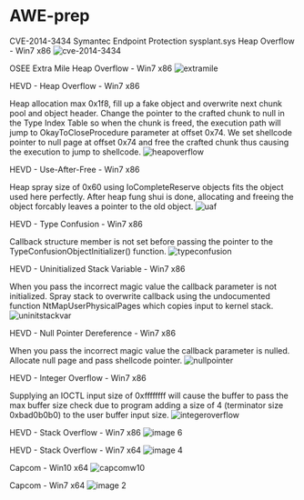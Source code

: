 # AWE-prep

CVE-2014-3434 Symantec Endpoint Protection sysplant.sys Heap Overflow - Win7 x86
![cve-2014-3434](https://user-images.githubusercontent.com/18420902/31064068-92d6ec5c-a6fe-11e7-91e5-55adfbc068ec.png)

OSEE Extra Mile Heap Overflow - Win7 x86
![extramile](https://user-images.githubusercontent.com/18420902/31160174-12400168-a894-11e7-81ce-5fdf0c4bad3f.png)

HEVD - Heap Overflow - Win7 x86

Heap allocation max 0x1f8, fill up a fake object and overwrite next chunk pool and object header. Change the pointer to the crafted chunk to null in the Type Index Table so when the chunk is freed, the execution path will jump to OkayToCloseProcedure parameter at offset 0x74. We set shellcode pointer to null page at offset 0x74 and free the crafted chunk thus causing the execution to jump to shellcode.
![heapoverflow](https://user-images.githubusercontent.com/18420902/30308091-686a8d04-9748-11e7-9f4a-ef3dc8d5355d.png)

HEVD - Use-After-Free - Win7 x86

Heap spray size of 0x60 using IoCompleteReserve objects fits the object used here perfectly. After heap fung shui is done, allocating and freeing the object forcably leaves a pointer to the old object.
![uaf](https://user-images.githubusercontent.com/18420902/30304710-8466306c-9734-11e7-85d4-7289d9e5a9e7.png)

HEVD - Type Confusion - Win7 x86

Callback structure member is not set before passing the pointer to the TypeConfusionObjectInitializer() function.
![typeconfusion](https://user-images.githubusercontent.com/18420902/30252651-17389046-963c-11e7-8075-f82dc4b131fb.png)

HEVD - Uninitialized Stack Variable - Win7 x86

When you pass the incorrect magic value the callback parameter is not initialized. Spray stack to overwrite callback using the       undocumented function NtMapUserPhysicalPages which copies input to kernel stack.
![uninitstackvar](https://user-images.githubusercontent.com/18420902/30252393-42875b60-9637-11e7-8008-eea401fc7d51.png)

HEVD - Null Pointer Dereference - Win7 x86

When you pass the incorrect magic value the callback parameter is nulled. Allocate null page and pass shellcode pointer.
![nullpointer](https://user-images.githubusercontent.com/18420902/30246695-12925600-95c7-11e7-8384-cc3a0c9268eb.png)

HEVD - Integer Overflow - Win7 x86

Supplying an IOCTL input size of 0xffffffff will cause the buffer to pass the max buffer size check due to program adding a size of 4 (terminator size 0xbad0b0b0) to the user buffer input size. 
![integeroverflow](https://user-images.githubusercontent.com/18420902/30245487-ee233aee-95a0-11e7-9734-fb884165fcbc.png)

HEVD - Stack Overflow - Win7 x86
![image 6](https://cloud.githubusercontent.com/assets/18420902/23335109/b34ba266-fb73-11e6-8131-3f1970ba354c.jpg)

HEVD - Stack Overflow - Win7 x64
![image 4](https://cloud.githubusercontent.com/assets/18420902/23334842/2560ccd4-fb6d-11e6-9ac9-b15cdff620d1.jpg)

Capcom - Win10 x64
![capcomw10](https://cloud.githubusercontent.com/assets/18420902/24686876/1a5aac38-197c-11e7-9c79-fc3697764e81.png)

Capcom - Win7 x64
![image 2](https://cloud.githubusercontent.com/assets/18420902/23334841/2560485e-fb6d-11e6-9ec3-52abd7361d77.jpg)
